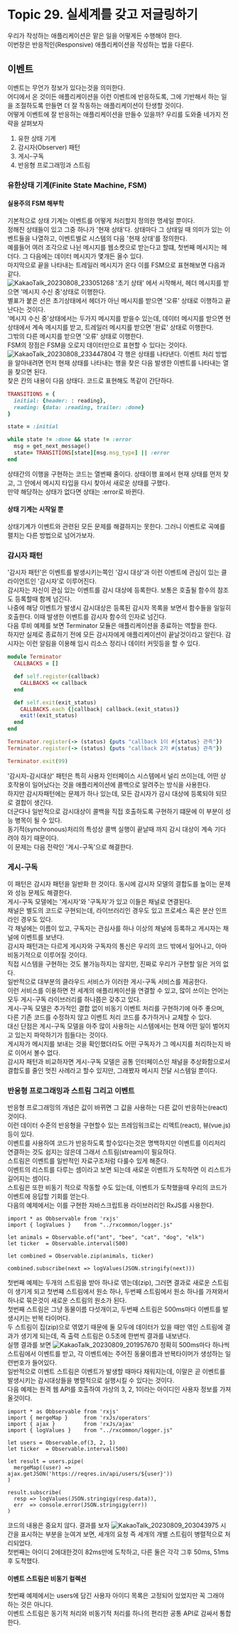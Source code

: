 # Topic 29. 실세계를 갖고 저글링하기
우리가 작성하는 애플리케이션은 맡은 일을 어떻게든 수행해야 한다.  
이번장은 반응적인(Responsive) 애플리케이션을 작성하는 법을 다룬다.  

## 이벤트
이벤트는 무언가 정보가 있다는것을 의미한다.  
어디에서 온 것이든 애플리케이션을 이런 이벤트에 반응하도록, 그에 기반해서 하는 일을 조절하도록 만들면 더 잘 작동하는 애플리케이션이 탄생할 것이다.  
어떻게 이벤트에 잘 반응하는 애플리케이션을 만들수 있을까? 우리를 도와줄 네가지 전략을 살펴보자
1. 유한 상태 기계
2. 감시자(Observer) 패턴
3. 게시-구독
4. 반응형 프로그래밍과 스트림

### 유한상태 기계(Finite State Machine, FSM)

#### 실용주의 FSM 해부학
기본적으로 상태 기계는 이벤트를 어떻게 처리할지 정의한 명세일 뿐이다.  
정해진 상태들이 있고 그중 하나가 '현재 상태'다. 상태마다 그 상태일 때 의미가 있는 이벤트들을 나열하고, 이벤트별로 시스템의 다음 '현재 상태'를 정의한다.  
예를들어 여러 조각으로 나뉜 메시지를 웹소켓으로 받는다고 할떄, 첫번째 메시지는 헤더다. 그 다음에는 데이터 메시지가 몇개든 올수 있다.  
마지막으로 끝을 나타내는 트레일러 메시지가 온다 이를 FSM으로 표현해보면 다음과 같다.  
![KakaoTalk_20230808_233051268](https://github.com/jhkman/ProgramProgrammingProgrammer/assets/50142323/79802a34-df61-4063-8b19-c4ec36cdec6b)
'초기 상태' 에서 시작해서, 헤더 메시지를 받으면 '메시지 수신 중'상태로 이행한다.  
별표가 붙은 선은 초기상태에서 헤더가 아닌 메시지를 받으면 '오류' 상태로 이행하고 끝난다는 것이다.  
'메시지 수신 중'상태에서는 두가지 메시지를 받을수 있는데, 데이터 메시지를 받으면 현 상태에서 계속 메시지를 받고, 트레일러 메시지를 받으면 '완료' 상태로 이행한다.  
그밖의 다른 메시지를 받으면 '오류' 상태로 이행한다.  
FSM의 장점은 FSM을 오로지 데이터만으로 표현할 수 있다는 것이다.  
![KakaoTalk_20230808_233447804](https://github.com/jhkman/ProgramProgrammingProgrammer/assets/50142323/fa8403b3-3dcb-4675-bdfd-ce8deebb4d23)
각 행은 상태를 나타낸다. 이벤트 처리 방법을 알아내려면 먼저 현재 상태를 나타내는 행을 찾은 다음 발생한 이벤트를 나타내는 열을 찾으면 된다.  
찾은 칸의 내용이 다음 상태다. 코드로 표현해도 똑같이 간단하다.
```Ruby
TRANSITIONS = {
  initial: {header: : reading},
  reading: {data: :reading, trailer: :done}
}

state = :initial

while state != :done && state != :error
  msg = get_next_message()
  state= TRANSITIONS[state][msg.msg_type] || :error
end
```
상태간의 이행을 구현하는 코드는 열번째 줄이다. 상태이행 표에서 현재 상태를 먼저 찾고, 그 안에서 메시지 타입을 다시 찾아서 새로운 상태를 구했다.  
만약 해당하는 상태가 없다면 상태는 :error로 바뀐다.  

#### 상태 기계는 시작일 뿐
상태기계가 이벤트와 관련된 모든 문제를 해결하지는 못한다. 그러니 이벤트로 곡예를 펼치는 다른 방법으로 넘어가보자.  

### 감시자 패턴
'감시자 패턴'은 이벤트를 발생시키는쪽인 '감시 대상'과 이런 이벤트에 관심이 있는 클라이언트인 '감시자'로 이루어진다.  
감시자는 자신이 관심 있는 이벤트를 감시 대상에 등록한다. 보통은 호출될 함수의 참조도 등록할때 함께 넘긴다.  
나중에 해당 이벤트가 발생시 감시대상은 등록된 감시자 목록을 보면서 함수들을 일일히 호출한다. 이때 발생한 이벤트를 감시자 함수의 인자로 넘긴다.  
다음 루비 예제를 보면 Terminator 모듈은 애플리케이션을 종료하는 역할을 한다.  
하지만 실제로 종료하기 전에 모든 감시자에게 애플리케이션이 끝날것이라고 알린다. 감시자는 이런 알림을 이용해 임시 리소스 정리나 데이터 커밋등을 할 수 있다.  
```Ruby
module Terminator
  CALLBACKS = []

  def self.register(callback)
    CALLBACKS << callback
  end

  def self.exit(exit_status)
    CALLBACKS.each {|callback| callback.(exit_status)}
    exit!(exit_status)
  end
end

Terminator.register(-> (status) {puts "callback 1이 #{status} 관측"})
Terminator.register(-> (status) {puts "callback 2가 #{status} 관측"})

Terminator.exit(99)
```
'감시자-감시대상' 패턴은 특히 사용자 인터페이스 시스템에서 널리 쓰이는데, 어떤 상호작용이 일어났다는 것을 애플리케이션에 콜백으로 알려주는 방식을 사용한다.  
하지만 감시자패턴에는 문제가 하나 있는데, 모든 감시자가 감시 대상에 등록되야 되므로 결합이 생긴다.  
더군다나 일반적으로 감시대상이 콜백을 직접 호출하도록 구현하기 떄문에 이 부분이 성능 병목이 될 수 있다.  
동기적(synchronous)처리의  특성상 콜백 실행이 끝날때 까지 감시 대상이 계속 기다려야 하기 때문이다.  
이 문제는 다음 전략인 '게시-구독'으로 해결한다.  

### 게시-구독
이 패턴은 감시자 패턴을 일반화 한 것이다. 동시에 감시자 모델의 결합도를 높이는 문제와 성능 문제도 해결한다.  
게시-구독 모델에는 '게시자'와 '구독자'가 있고 이들은 채널로 연결된다.  
채널은 별도의 코드로 구현되는데, 라이브러리인 경우도 있고 프로세스 혹은 분산 인프라인 경우도 있다.  
각 채널에는 이름이 있고, 구독자는 관심사를 하나 이상의 채널에 등록하고 게시자는 채널에 이벤트를 보낸다.  
감시자 패턴과는 다르게 게시자와 구독자의 통신은 우리의 코드 밖에서 일어나고, 아마 비동기적으로 이루어질 것이다.  
직접 시스템을 구현하는 것도 불가능하지는 않지만, 진짜로 우리가 구현할 일은 거의 없다.  
일반적으로 대부분의 클라우드 서비스가 이러한 게시-구독 서비스를 제공한다.  
이런 서비스를 이용하면 전 세계의 애플리케이션을 연결할 수 있고, 많이 쓰이는 언어는 모두 게시-구독 라이브러리를 하나쯤은 갖추고 있다.  
게시-구독 모델은 추가적인 결합 없이 비동기 이벤트 처리를 구현하기에 아주 좋으며, 다른 기존 코드를 수정하지 않고 이벤트 처리 코드를 추가하거나 교체할 수 있다.  
대신 단점은 게시-구독 모델을 아주 많이 사용하는 시스템에서는 현재 어떤 일이 벌어지고 있는지 파악하기가 힘들다는 것이다.  
게시자가 메시지를 보내는 것을 확인했더라도 어떤 구독자가 그 메시지를 처리하는지 바로 이어서 볼수 없다.  
감시자 패턴과 비교하자면 게시-구독 모델은 공통 인터페이스인 채널을 추상화함으로서 결합도를 줄인 멋진 사례라고 할수 있지만, 그래봤자 메시지 전달 시스템일 뿐이다.  

### 반응형 프로그래밍과 스트림 그리고 이벤트
반응형 프로그래밍의 개념은 값이 바뀌면 그 값을 사용하는 다른 값이 반응하는(react) 것이다.  
이런 데이터 수준의 반응형을 구현할수 있는 프레임워크로는 리액트(react), 뷰(vue.js)등이 있다.  
이벤트를 사용하여 코드가 반응하도록 할수있다는것은 명백하지만 이벤트를 이리저리 연결하는 것도 쉽지는 않은데 그래서 스트림(stream)이 필요하다.  
스트림은 이벤트를 일반적인 자료구조처럼 다룰수 있게 해준다.  
이벤트의 리스트를 다루는 셈이라고 보면 되는데 새로운 이벤트가 도착하면 이 리스트가 길어지는 셈이다.  
스트림은 또한 비동기 적으로 작동할 수도 있는데, 이벤트가 도착했을때 우리의 코드가 이벤트에 응답할 기회를 얻는다.  
다음의 예제에서는 이를 구현한 자바스크립트용 라이브러리인 RxJS를 사용한다.  
```RxJS
import * as Obbservable from 'rxjs'
import { logValues }    from "../rxcommon/logger.js"

let animals = Observable.of("ant", "bee", "cat", "dog", "elk")
let ticker  = Observable.interval(500)

let combined = Observable.zip(animals, ticker)

combined.subscribe(next => logValues(JSON.stringify(next)))
```
첫번째 예제는 두개의 스트림을 받아 하나로 엮는데(zip), 그러면 결과로 새로운 스트림이 생기게 되고 첫번쨰 스트림에서 원소 하나, 
두번째 스트림에서 원소 하나를 가져와서 하나로 묶은것이 새로운 스트림의 원소가 된다.  
첫번째 스트림은 그냥 동물이름 다섯개이고, 두번째 스트림은 500ms마다 이벤트를 발생시키는 반복 타이머다.  
두 스트림이 집(zip)으로 엮였기 때문에 둘 모두에 데이터가 있을 때만 엮인 스트림에 결과가 생기게 되는데, 즉 출력 스트림은 0.5초에 한번씩 결과를 내보낸다.  
실행 결과를 보면
![KakaoTalk_20230809_201957670](https://github.com/jhkman/ProgramProgrammingProgrammer/assets/50142323/9995e22d-8b65-4069-ba06-53d41e745dd5)
정확히 500ms마다 하나씩 스트림에서 이벤트를 받고, 각 이벤트에는 주어진 동물이름과 반복타이머가 생성하는 일련번호가 들어있다.  
일반적으로 이벤트 스트림은 이벤트가 발생할 때마다 채워지는데, 이말은 곧 이벤트를 발생시키는 감시대상들을 병렬적으로 실행시킬 수 있다는 것이다.  
다음 예제는 원격 웹 API를 호출하여 가상의 3, 2, 1이라는 아이디인 사용자 정보를 가져올것이다.  
```RxJS
import * as Obbservable from 'rxjs'
import { mergeMap }     from 'rxJs/operators'
import { ajax }         from 'rxJs/ajax'
import { logValues }    from "../rxcommon/logger.js"

let users = Observable.of(3, 2, 1)
let ticker  = Observable.interval(500)

let result = users.pipe(
  mergeMap((user) => ajax.getJSON('https://reqres.in/api/users/${user}'))
)

result.subscribe(
  resp => logValues(JSON.stringigy(resp.data)),
  err  => console.error(JSON.stringigy(err))
)
```
코드의 내용은 중요치 않다. 결과를 보자
![KakaoTalk_20230809_203043975](https://github.com/jhkman/ProgramProgrammingProgrammer/assets/50142323/c2aadf3a-8f58-4755-98b9-f4835f6e6b63)
시간을 표시하는 부분을 눈여겨 보면, 세개의 요청 즉 세개의 개별 스트림이 병렬적으로 처리되었다.  
첫번째는 아이디 2에대한것이 82ms만에 도착하고, 다른 둘은 각각 그후 50ms, 51ms 후 도착했다.

#### 이벤트 스트림은 비동기 컬렉션
첫번째 예제에서는 users에 담긴 사용자 아이디 목록은 고정되어 있었지만 꼭 그래야 하는 것은 아니다.  
이벤트 스트림은 동기적 처리와 비동기적 처리를 하나의 편리한 공통 API로 감싸서 통합한다.
